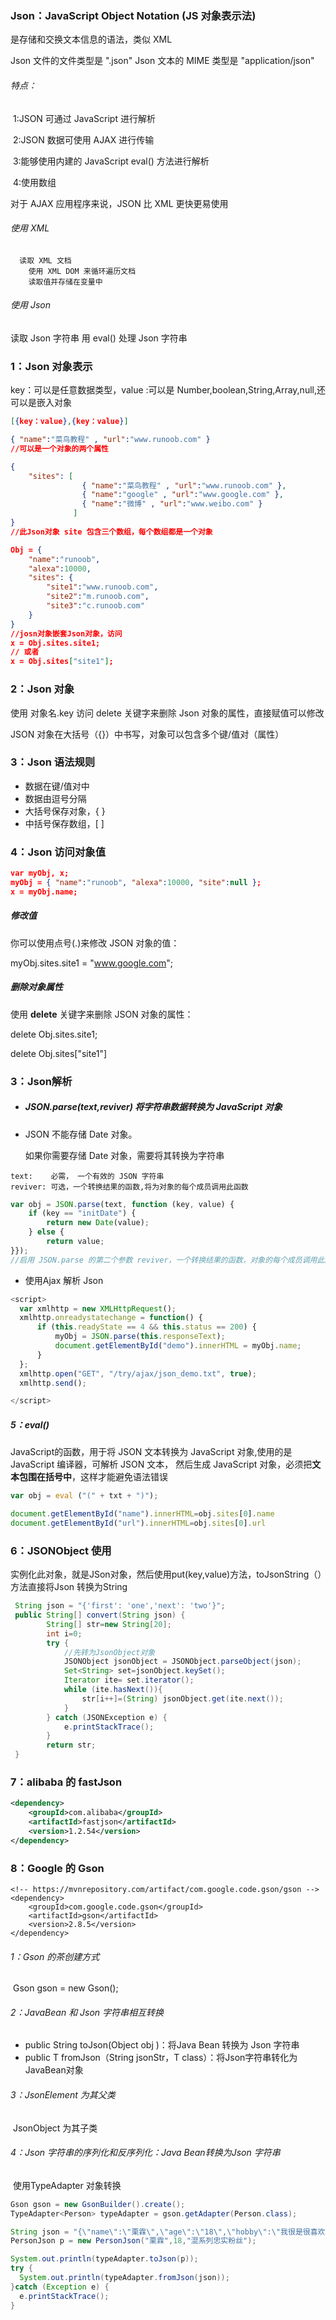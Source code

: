 ### Json：JavaScript Object Notation (JS 对象表示法)

是存储和交换文本信息的语法，类似 XML

Json 文件的文件类型是 ".json" Json 文本的 MIME 类型是 "application/json"

###### 特点：  

​	1:JSON 可通过 JavaScript 进行解析 

​	2:JSON 数据可使用 AJAX 进行传输 

​	3:能够使用内建的 JavaScript eval() 方法进行解析 

​	4:使用数组

对于 AJAX 应用程序来说，JSON 比 XML 更快更易使用

###### 使用 XML

```
  读取 XML 文档
	使用 XML DOM 来循环遍历文档
	读取值并存储在变量中
```

###### 使用 Json

读取 Json 字符串 用 eval() 处理 Json 字符串



### 1：Json 对象表示

 key：可以是任意数据类型，value :可以是 Number,boolean,String,Array,null,还可以是嵌入对象

```json
[{key：value},{key：value}]

{ "name":"菜鸟教程" , "url":"www.runoob.com" }
//可以是一个对象的两个属性
```

```json
{
    "sites": [
                { "name":"菜鸟教程" , "url":"www.runoob.com" }, 
                { "name":"google" , "url":"www.google.com" }, 
                { "name":"微博" , "url":"www.weibo.com" }
              ]
}
//此Json对象 site 包含三个数组，每个数组都是一个对象
```

```json
Obj = {
    "name":"runoob",
    "alexa":10000,
    "sites": {
        "site1":"www.runoob.com",
        "site2":"m.runoob.com",
        "site3":"c.runoob.com"
    }
}
//josn对象嵌套Json对象，访问
x = Obj.sites.site1;
// 或者
x = Obj.sites["site1"];
```



### 2：Json 对象

使用 对象名.key 访问 delete 关键字来删除 Json 对象的属性，直接赋值可以修改

JSON 对象在大括号（{}）中书写，对象可以包含多个键/值对（属性）

### 3：Json 语法规则

- 数据在键/值对中
- 数据由逗号分隔
- 大括号保存对象，{ }
- 中括号保存数组，[ ]

### 4：Json 访问对象值

```json
var myObj, x;
myObj = { "name":"runoob", "alexa":10000, "site":null };
x = myObj.name;
```



##### 修改值

你可以使用点号(.)来修改 JSON 对象的值：

myObj.sites.site1 = "www.google.com";

##### 删除对象属性

使用 **delete** 关键字来删除 JSON 对象的属性：

delete Obj.sites.site1;

delete Obj.sites["site1"]



### 3：Json解析

- ##### JSON.parse(text,reviver) 将字符串数据转换为 JavaScript 对象

- JSON 不能存储 Date 对象。

  如果你需要存储 Date 对象，需要将其转换为字符串

```
text:    必需， 一个有效的 JSON 字符串
reviver: 可选，一个转换结果的函数,将为对象的每个成员调用此函数
```

```javascript
var obj = JSON.parse(text, function (key, value) {
    if (key == "initDate") {
        return new Date(value);
    } else {
        return value;
}});
//启用 JSON.parse 的第二个参数 reviver，一个转换结果的函数，对象的每个成员调用此函数
```

- 使用Ajax 解析 Json

```javascript
<script>
  var xmlhttp = new XMLHttpRequest();
  xmlhttp.onreadystatechange = function() {
      if (this.readyState == 4 && this.status == 200) {
          myObj = JSON.parse(this.responseText);
          document.getElementById("demo").innerHTML = myObj.name;
      }
  };
  xmlhttp.open("GET", "/try/ajax/json_demo.txt", true);
  xmlhttp.send();

</script>
```



##### 5：eval()

JavaScript的函数，用于将 JSON 文本转换为 JavaScript 对象,使用的是 JavaScript 编译器，可解析 JSON 文本， 然后生成 JavaScript 对象，必须把**文本包围在括号中**，这样才能避免语法错误

```javascript
var obj = eval ("(" + txt + ")");

document.getElementById("name").innerHTML=obj.sites[0].name 
document.getElementById("url").innerHTML=obj.sites[0].url 
```



### 6：JSONObject 使用

实例化此对象，就是JSon对象，然后使用put(key,value)方法，toJsonString（）方法直接将Json 转换为String

```java
 String json = "{'first': 'one','next': 'two'}";
 public String[] convert(String json) {
        String[] str=new String[20];
        int i=0;
        try {
            //先转为JsonObject对象
            JSONObject jsonObject = JSONObject.parseObject(json);
            Set<String> set=jsonObject.keySet();
            Iterator ite= set.iterator();
            while (ite.hasNext()){
                str[i++]=(String) jsonObject.get(ite.next());
            }
        } catch (JSONException e) {
            e.printStackTrace();
        }
        return str;
 }
```



### 7：alibaba 的 fastJson

```xml
<dependency>
    <groupId>com.alibaba</groupId>
    <artifactId>fastjson</artifactId>
    <version>1.2.54</version>
</dependency>
```



### 8：Google 的 Gson

```；；xml
<!-- https://mvnrepository.com/artifact/com.google.code.gson/gson -->
<dependency>
    <groupId>com.google.code.gson</groupId>
    <artifactId>gson</artifactId>
    <version>2.8.5</version>
</dependency>
```

###### 1：Gson 的茶创建方式

​	Gson  gson = new Gson();

###### 2：JavaBean 和 Json 字符串相互转换

- public String toJson(Object obj )：将Java Bean 转换为 Json 字符串
- public T fromJson（String jsonStr，T class）：将Json字符串转化为JavaBean对象

###### 3：JsonElement 为其父类

​	JsonObject 为其子类

###### 4：Json 字符串的序列化和反序列化：Java Bean转换为Json 字符串

​	使用TypeAdapter 对象转换

```java
Gson gson = new GsonBuilder().create();
TypeAdapter<Person> typeAdapter = gson.getAdapter(Person.class);

String json = "{\"name\":\"栗霖\",\"age\":\"18\",\"hobby\":\"我很是很喜欢FromSoftWare的。大爱宫崎英高，赞美太阳\"}";
PersonJson p = new PersonJson("栗霖",18,"混系列忠实粉丝");

System.out.println(typeAdapter.toJson(p));
try {
  System.out.println(typeAdapter.fromJson(json));
}catch (Exception e) {
  e.printStackTrace();
}
```

